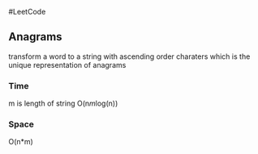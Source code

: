 #LeetCode

## Anagrams

transform a word to a string with ascending order charaters 
which is the unique representation of anagrams

### Time
m is length of string
O(n*m*log(n))

### Space
O(n*m)
